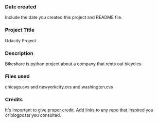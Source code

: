 ### Date created
Include the date you created this project and README file.

### Project Title
Udacity Project

### Description
Bikeshare is python project about a company that rents out bicycles 
### Files used
chicago.cvs and newyorkcity.cvs and washington.cvs
### Credits
It's important to give proper credit. Add links to any repo that inspired you or blogposts you consulted.

